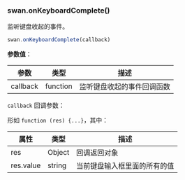 ### swan.onKeyboardComplete()

监听键盘收起的事件。

```js
swan.onKeyboardComplete(callback)
```

**参数值**：

|参数|类型|描述|
|-|-|-|
|callback|function|监听键盘收起的事件回调函数|

`callback` 回调参数：

形如 `function (res) {...}`，其中：

|属性|类型|描述|
|-|-|-|
|res|Object|回调返回对象|
|res.value|string|当前键盘输入框里面的所有的值|
